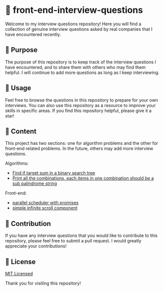 # 💼 front-end-interview-questions

Welcome to my interview questions repository! Here you will find a collection of genuine interview questions asked by real companies that I have encountered recently.

## 🎯 Purpose

The purpose of this repository is to keep track of the interview questions I have encountered, and to share them with others who may find them helpful. I will continue to add more questions as long as I keep interviewing.

## 🔎 Usage

Feel free to browse the questions in this repository to prepare for your own interviews. You can also use this repository as a resource to improve your skills in specific areas. If you find this repository helpful, please give it a star!

## 📖 Content

This project has two sections: one for algorithm problems and the other for front-end related problems. In the future, others may add more interview questions.

Algorithms:

- [Find if target sum in a binary search tree](https://github.com/zhengminhui/front-end-interview-questions/blob/main/algorithm/635_findTarget.js)
- [Print all the combinations, each items in one combination should be a sub palindrome string](https://github.com/zhengminhui/front-end-interview-questions/blob/main/algorithm/131_palindrome-partitioning.js)

Front-end:

- [parallel scheduler with promises](https://github.com/zhengminhui/front-end-interview-questions/tree/main/frontend/paralell-scheduler)
- [simple infinite scroll component]()

## 🤝 Contribution

If you have any interview questions that you would like to contribute to this repository, please feel free to submit a pull request. I would greatly appreciate your contributions!

## 📄 License

[MIT Licensed](https://github.com/zhengminhui/front-end-interview-questions/blob/main/licence)

Thank you for visiting this repository!
